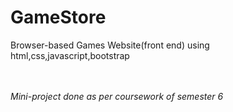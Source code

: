 # GameStore
Browser-based Games Website(front end) using html,css,javascript,bootstrap
            
 <br>
 
<br>
   <i>Mini-project done as per coursework of semester 6</i>

<br>
<br>


